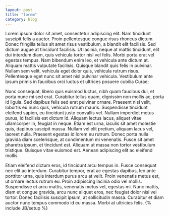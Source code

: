 ```yaml
---
layout: post
title: "lorem"
category: blog
---
```

Lorem ipsum dolor sit amet, consectetur adipiscing elit. Nam tincidunt suscipit felis a auctor. Proin pellentesque congue risus rhoncus dictum. Donec fringilla tellus sit amet risus vestibulum, a blandit elit facilisis. Sed dictum augue at tincidunt facilisis. Ut lacinia, neque at mattis tincidunt, elit dui interdum diam, quis vehicula tortor nisl vel felis. Morbi porta erat vel egestas tempus. Nam bibendum enim leo, et vehicula ante dictum at. Aliquam mattis vulputate facilisis. Quisque blandit quis felis in pulvinar. Nullam sem velit, vehicula eget dolor quis, vehicula rutrum risus. Pellentesque eget nunc sit amet nisl pulvinar vehicula. Vestibulum ante ipsum primis in faucibus orci luctus et ultrices posuere cubilia Curae;

Nunc consequat, libero quis euismod luctus, nibh quam faucibus dui, et porta nunc mi sed erat. Curabitur tellus quam, dignissim non mollis ac, porta id ligula. Sed dapibus felis sed erat pulvinar ornare. Praesent nisl velit, lobortis eu nunc quis, vehicula rutrum mauris. Suspendisse tincidunt eleifend sapien, eu tincidunt justo convallis vel. Nullam imperdiet metus purus, id facilisis est dictum id. Aliquam lectus lacus, aliquet vitae ullamcorper in, feugiat in neque. Etiam est urna, iaculis sit amet molestie quis, dapibus suscipit massa. Nullam vel elit pretium, aliquam lacus vel, laoreet nulla. Praesent egestas id lorem eu rutrum. Donec porta nulla gravida diam scelerisque, at condimentum mi venenatis. Fusce sit amet pharetra ipsum, et tincidunt est. Aliquam ut massa non tortor vestibulum tristique. Quisque vitae euismod est. Aenean adipiscing elit ac eleifend mollis.

Etiam eleifend dictum eros, id tincidunt arcu tempus in. Fusce consequat nec elit ac interdum. Curabitur tempor, erat ac egestas dapibus, leo ante porttitor urna, quis interdum purus arcu at velit. Proin venenatis metus est, ut ornare lectus rutrum eu. Proin adipiscing lacinia odio vel mollis. Suspendisse et arcu mattis, venenatis metus vel, egestas mi. Nunc mattis, diam et congue gravida, arcu nunc aliquet eros, nec feugiat dolor nisi vel tortor. Donec facilisis suscipit ipsum, at sollicitudin massa. Curabitur et diam auctor nunc tempus commodo id eu massa. Morbi at ultricies felis.
{% include JB/setup %}
